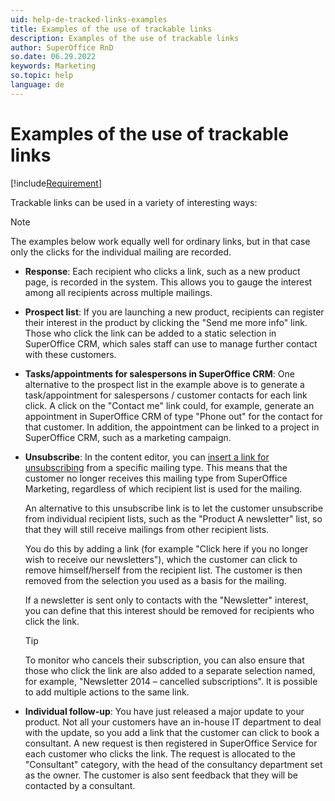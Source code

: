 ```yaml
---
uid: help-de-tracked-links-examples
title: Examples of the use of trackable links
description: Examples of the use of trackable links
author: SuperOffice RnD
so.date: 06.29.2022
keywords: Marketing
so.topic: help
language: de
---
```


# Examples of the use of trackable links

[!include[Requirement](includes/req-marketing.md)]

Trackable links can be used in a variety of interesting ways:

> [!NOTE]
> The examples below work equally well for ordinary links, but in that case only the clicks for the individual mailing are recorded.

* **Response**: Each recipient who clicks a link, such as a new product page, is recorded in the system. This allows you to gauge the interest among all recipients across multiple mailings.

* **Prospect list**: If you are launching a new product, recipients can register their interest in the product by clicking the "Send me more info" link. Those who click the link can be added to a static selection in SuperOffice CRM, which sales staff can use to manage further contact with these customers.

* **Tasks/appointments for salespersons in SuperOffice CRM**: One alternative to the prospect list in the example above is to generate a task/appointment for salespersons / customer contacts for each link click. A click on the "Contact me" link could, for example, generate an appointment in SuperOffice CRM of type "Phone out" for the contact for that customer. In addition, the appointment can be linked to a project in SuperOffice CRM, such as a marketing campaign.

* **Unsubscribe**: In the content editor, you can [insert a link for unsubscribing][1] from a specific mailing type. This means that the customer no longer receives this mailing type from SuperOffice Marketing, regardless of which recipient list is used for the mailing.

    An alternative to this unsubscribe link is to let the customer unsubscribe from individual recipient lists, such as the "Product A newsletter" list, so that they will still receive mailings from other recipient lists.

    You do this by adding a link (for example "Click here if you no longer wish to receive our newsletters"), which the customer can click to remove himself/herself from the recipient list. The customer is then removed from the selection you used as a basis for the mailing.

    If a newsletter is sent only to contacts with the "Newsletter" interest, you can define that this interest should be removed for recipients who click the link.

    > [!TIP]
    > To monitor who cancels their subscription, you can also ensure that those who click the link are also added to a separate selection named, for example, "Newsletter 2014 – cancelled subscriptions". It is possible to add multiple actions to the same link.

* **Individual follow-up**: You have just released a major update to your product. Not all your customers have an in-house IT department to deal with the update, so you add a link that the customer can click to book a consultant. A new request is then registered in SuperOffice Service for each customer who clicks the link. The request is allocated to the "Consultant" category, with the head of the consultancy department set as the owner. The customer is also sent feedback that they will be contacted by a consultant.

<!-- Referenced links -->
[1]: ../../mailing/learn/create/add-unsubscribe-link.md

<!-- Referenced images -->

